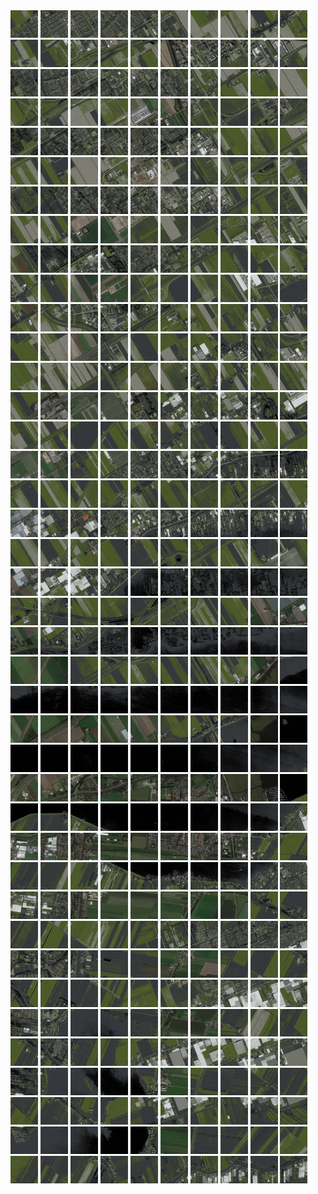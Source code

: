 <html>
<div>
<img src="https://github.com/HakkaTjakka/NL_TILE_MAP/blob/main/18/614/-1052/r.6140.-10520.png" height="44" width="44">
<img src="https://github.com/HakkaTjakka/NL_TILE_MAP/blob/main/18/614/-1052/r.6141.-10520.png" height="44" width="44">
<img src="https://github.com/HakkaTjakka/NL_TILE_MAP/blob/main/18/614/-1052/r.6142.-10520.png" height="44" width="44">
<img src="https://github.com/HakkaTjakka/NL_TILE_MAP/blob/main/18/614/-1052/r.6143.-10520.png" height="44" width="44">
<img src="https://github.com/HakkaTjakka/NL_TILE_MAP/blob/main/18/614/-1052/r.6144.-10520.png" height="44" width="44">
<img src="https://github.com/HakkaTjakka/NL_TILE_MAP/blob/main/18/614/-1052/r.6145.-10520.png" height="44" width="44">
<img src="https://github.com/HakkaTjakka/NL_TILE_MAP/blob/main/18/614/-1052/r.6146.-10520.png" height="44" width="44">
<img src="https://github.com/HakkaTjakka/NL_TILE_MAP/blob/main/18/614/-1052/r.6147.-10520.png" height="44" width="44">
<img src="https://github.com/HakkaTjakka/NL_TILE_MAP/blob/main/18/614/-1052/r.6148.-10520.png" height="44" width="44">
<img src="https://github.com/HakkaTjakka/NL_TILE_MAP/blob/main/18/614/-1052/r.6149.-10520.png" height="44" width="44">
<img src="https://github.com/HakkaTjakka/NL_TILE_MAP/blob/main/18/615/-1052/r.6150.-10520.png" height="44" width="44">
<img src="https://github.com/HakkaTjakka/NL_TILE_MAP/blob/main/18/615/-1052/r.6151.-10520.png" height="44" width="44">
<img src="https://github.com/HakkaTjakka/NL_TILE_MAP/blob/main/18/615/-1052/r.6152.-10520.png" height="44" width="44">
<img src="https://github.com/HakkaTjakka/NL_TILE_MAP/blob/main/18/615/-1052/r.6153.-10520.png" height="44" width="44">
<img src="https://github.com/HakkaTjakka/NL_TILE_MAP/blob/main/18/615/-1052/r.6154.-10520.png" height="44" width="44">
<img src="https://github.com/HakkaTjakka/NL_TILE_MAP/blob/main/18/615/-1052/r.6155.-10520.png" height="44" width="44">
<img src="https://github.com/HakkaTjakka/NL_TILE_MAP/blob/main/18/615/-1052/r.6156.-10520.png" height="44" width="44">
<img src="https://github.com/HakkaTjakka/NL_TILE_MAP/blob/main/18/615/-1052/r.6157.-10520.png" height="44" width="44">
<img src="https://github.com/HakkaTjakka/NL_TILE_MAP/blob/main/18/615/-1052/r.6158.-10520.png" height="44" width="44">
<img src="https://github.com/HakkaTjakka/NL_TILE_MAP/blob/main/18/615/-1052/r.6159.-10520.png" height="44" width="44">
<br>
<img src="https://github.com/HakkaTjakka/NL_TILE_MAP/blob/main/18/614/-1052/r.6140.-10519.png" height="44" width="44">
<img src="https://github.com/HakkaTjakka/NL_TILE_MAP/blob/main/18/614/-1052/r.6141.-10519.png" height="44" width="44">
<img src="https://github.com/HakkaTjakka/NL_TILE_MAP/blob/main/18/614/-1052/r.6142.-10519.png" height="44" width="44">
<img src="https://github.com/HakkaTjakka/NL_TILE_MAP/blob/main/18/614/-1052/r.6143.-10519.png" height="44" width="44">
<img src="https://github.com/HakkaTjakka/NL_TILE_MAP/blob/main/18/614/-1052/r.6144.-10519.png" height="44" width="44">
<img src="https://github.com/HakkaTjakka/NL_TILE_MAP/blob/main/18/614/-1052/r.6145.-10519.png" height="44" width="44">
<img src="https://github.com/HakkaTjakka/NL_TILE_MAP/blob/main/18/614/-1052/r.6146.-10519.png" height="44" width="44">
<img src="https://github.com/HakkaTjakka/NL_TILE_MAP/blob/main/18/614/-1052/r.6147.-10519.png" height="44" width="44">
<img src="https://github.com/HakkaTjakka/NL_TILE_MAP/blob/main/18/614/-1052/r.6148.-10519.png" height="44" width="44">
<img src="https://github.com/HakkaTjakka/NL_TILE_MAP/blob/main/18/614/-1052/r.6149.-10519.png" height="44" width="44">
<img src="https://github.com/HakkaTjakka/NL_TILE_MAP/blob/main/18/615/-1052/r.6150.-10519.png" height="44" width="44">
<img src="https://github.com/HakkaTjakka/NL_TILE_MAP/blob/main/18/615/-1052/r.6151.-10519.png" height="44" width="44">
<img src="https://github.com/HakkaTjakka/NL_TILE_MAP/blob/main/18/615/-1052/r.6152.-10519.png" height="44" width="44">
<img src="https://github.com/HakkaTjakka/NL_TILE_MAP/blob/main/18/615/-1052/r.6153.-10519.png" height="44" width="44">
<img src="https://github.com/HakkaTjakka/NL_TILE_MAP/blob/main/18/615/-1052/r.6154.-10519.png" height="44" width="44">
<img src="https://github.com/HakkaTjakka/NL_TILE_MAP/blob/main/18/615/-1052/r.6155.-10519.png" height="44" width="44">
<img src="https://github.com/HakkaTjakka/NL_TILE_MAP/blob/main/18/615/-1052/r.6156.-10519.png" height="44" width="44">
<img src="https://github.com/HakkaTjakka/NL_TILE_MAP/blob/main/18/615/-1052/r.6157.-10519.png" height="44" width="44">
<img src="https://github.com/HakkaTjakka/NL_TILE_MAP/blob/main/18/615/-1052/r.6158.-10519.png" height="44" width="44">
<img src="https://github.com/HakkaTjakka/NL_TILE_MAP/blob/main/18/615/-1052/r.6159.-10519.png" height="44" width="44">
<br>
<img src="https://github.com/HakkaTjakka/NL_TILE_MAP/blob/main/18/614/-1052/r.6140.-10518.png" height="44" width="44">
<img src="https://github.com/HakkaTjakka/NL_TILE_MAP/blob/main/18/614/-1052/r.6141.-10518.png" height="44" width="44">
<img src="https://github.com/HakkaTjakka/NL_TILE_MAP/blob/main/18/614/-1052/r.6142.-10518.png" height="44" width="44">
<img src="https://github.com/HakkaTjakka/NL_TILE_MAP/blob/main/18/614/-1052/r.6143.-10518.png" height="44" width="44">
<img src="https://github.com/HakkaTjakka/NL_TILE_MAP/blob/main/18/614/-1052/r.6144.-10518.png" height="44" width="44">
<img src="https://github.com/HakkaTjakka/NL_TILE_MAP/blob/main/18/614/-1052/r.6145.-10518.png" height="44" width="44">
<img src="https://github.com/HakkaTjakka/NL_TILE_MAP/blob/main/18/614/-1052/r.6146.-10518.png" height="44" width="44">
<img src="https://github.com/HakkaTjakka/NL_TILE_MAP/blob/main/18/614/-1052/r.6147.-10518.png" height="44" width="44">
<img src="https://github.com/HakkaTjakka/NL_TILE_MAP/blob/main/18/614/-1052/r.6148.-10518.png" height="44" width="44">
<img src="https://github.com/HakkaTjakka/NL_TILE_MAP/blob/main/18/614/-1052/r.6149.-10518.png" height="44" width="44">
<img src="https://github.com/HakkaTjakka/NL_TILE_MAP/blob/main/18/615/-1052/r.6150.-10518.png" height="44" width="44">
<img src="https://github.com/HakkaTjakka/NL_TILE_MAP/blob/main/18/615/-1052/r.6151.-10518.png" height="44" width="44">
<img src="https://github.com/HakkaTjakka/NL_TILE_MAP/blob/main/18/615/-1052/r.6152.-10518.png" height="44" width="44">
<img src="https://github.com/HakkaTjakka/NL_TILE_MAP/blob/main/18/615/-1052/r.6153.-10518.png" height="44" width="44">
<img src="https://github.com/HakkaTjakka/NL_TILE_MAP/blob/main/18/615/-1052/r.6154.-10518.png" height="44" width="44">
<img src="https://github.com/HakkaTjakka/NL_TILE_MAP/blob/main/18/615/-1052/r.6155.-10518.png" height="44" width="44">
<img src="https://github.com/HakkaTjakka/NL_TILE_MAP/blob/main/18/615/-1052/r.6156.-10518.png" height="44" width="44">
<img src="https://github.com/HakkaTjakka/NL_TILE_MAP/blob/main/18/615/-1052/r.6157.-10518.png" height="44" width="44">
<img src="https://github.com/HakkaTjakka/NL_TILE_MAP/blob/main/18/615/-1052/r.6158.-10518.png" height="44" width="44">
<img src="https://github.com/HakkaTjakka/NL_TILE_MAP/blob/main/18/615/-1052/r.6159.-10518.png" height="44" width="44">
<br>
<img src="https://github.com/HakkaTjakka/NL_TILE_MAP/blob/main/18/614/-1052/r.6140.-10517.png" height="44" width="44">
<img src="https://github.com/HakkaTjakka/NL_TILE_MAP/blob/main/18/614/-1052/r.6141.-10517.png" height="44" width="44">
<img src="https://github.com/HakkaTjakka/NL_TILE_MAP/blob/main/18/614/-1052/r.6142.-10517.png" height="44" width="44">
<img src="https://github.com/HakkaTjakka/NL_TILE_MAP/blob/main/18/614/-1052/r.6143.-10517.png" height="44" width="44">
<img src="https://github.com/HakkaTjakka/NL_TILE_MAP/blob/main/18/614/-1052/r.6144.-10517.png" height="44" width="44">
<img src="https://github.com/HakkaTjakka/NL_TILE_MAP/blob/main/18/614/-1052/r.6145.-10517.png" height="44" width="44">
<img src="https://github.com/HakkaTjakka/NL_TILE_MAP/blob/main/18/614/-1052/r.6146.-10517.png" height="44" width="44">
<img src="https://github.com/HakkaTjakka/NL_TILE_MAP/blob/main/18/614/-1052/r.6147.-10517.png" height="44" width="44">
<img src="https://github.com/HakkaTjakka/NL_TILE_MAP/blob/main/18/614/-1052/r.6148.-10517.png" height="44" width="44">
<img src="https://github.com/HakkaTjakka/NL_TILE_MAP/blob/main/18/614/-1052/r.6149.-10517.png" height="44" width="44">
<img src="https://github.com/HakkaTjakka/NL_TILE_MAP/blob/main/18/615/-1052/r.6150.-10517.png" height="44" width="44">
<img src="https://github.com/HakkaTjakka/NL_TILE_MAP/blob/main/18/615/-1052/r.6151.-10517.png" height="44" width="44">
<img src="https://github.com/HakkaTjakka/NL_TILE_MAP/blob/main/18/615/-1052/r.6152.-10517.png" height="44" width="44">
<img src="https://github.com/HakkaTjakka/NL_TILE_MAP/blob/main/18/615/-1052/r.6153.-10517.png" height="44" width="44">
<img src="https://github.com/HakkaTjakka/NL_TILE_MAP/blob/main/18/615/-1052/r.6154.-10517.png" height="44" width="44">
<img src="https://github.com/HakkaTjakka/NL_TILE_MAP/blob/main/18/615/-1052/r.6155.-10517.png" height="44" width="44">
<img src="https://github.com/HakkaTjakka/NL_TILE_MAP/blob/main/18/615/-1052/r.6156.-10517.png" height="44" width="44">
<img src="https://github.com/HakkaTjakka/NL_TILE_MAP/blob/main/18/615/-1052/r.6157.-10517.png" height="44" width="44">
<img src="https://github.com/HakkaTjakka/NL_TILE_MAP/blob/main/18/615/-1052/r.6158.-10517.png" height="44" width="44">
<img src="https://github.com/HakkaTjakka/NL_TILE_MAP/blob/main/18/615/-1052/r.6159.-10517.png" height="44" width="44">
<br>
<img src="https://github.com/HakkaTjakka/NL_TILE_MAP/blob/main/18/614/-1052/r.6140.-10516.png" height="44" width="44">
<img src="https://github.com/HakkaTjakka/NL_TILE_MAP/blob/main/18/614/-1052/r.6141.-10516.png" height="44" width="44">
<img src="https://github.com/HakkaTjakka/NL_TILE_MAP/blob/main/18/614/-1052/r.6142.-10516.png" height="44" width="44">
<img src="https://github.com/HakkaTjakka/NL_TILE_MAP/blob/main/18/614/-1052/r.6143.-10516.png" height="44" width="44">
<img src="https://github.com/HakkaTjakka/NL_TILE_MAP/blob/main/18/614/-1052/r.6144.-10516.png" height="44" width="44">
<img src="https://github.com/HakkaTjakka/NL_TILE_MAP/blob/main/18/614/-1052/r.6145.-10516.png" height="44" width="44">
<img src="https://github.com/HakkaTjakka/NL_TILE_MAP/blob/main/18/614/-1052/r.6146.-10516.png" height="44" width="44">
<img src="https://github.com/HakkaTjakka/NL_TILE_MAP/blob/main/18/614/-1052/r.6147.-10516.png" height="44" width="44">
<img src="https://github.com/HakkaTjakka/NL_TILE_MAP/blob/main/18/614/-1052/r.6148.-10516.png" height="44" width="44">
<img src="https://github.com/HakkaTjakka/NL_TILE_MAP/blob/main/18/614/-1052/r.6149.-10516.png" height="44" width="44">
<img src="https://github.com/HakkaTjakka/NL_TILE_MAP/blob/main/18/615/-1052/r.6150.-10516.png" height="44" width="44">
<img src="https://github.com/HakkaTjakka/NL_TILE_MAP/blob/main/18/615/-1052/r.6151.-10516.png" height="44" width="44">
<img src="https://github.com/HakkaTjakka/NL_TILE_MAP/blob/main/18/615/-1052/r.6152.-10516.png" height="44" width="44">
<img src="https://github.com/HakkaTjakka/NL_TILE_MAP/blob/main/18/615/-1052/r.6153.-10516.png" height="44" width="44">
<img src="https://github.com/HakkaTjakka/NL_TILE_MAP/blob/main/18/615/-1052/r.6154.-10516.png" height="44" width="44">
<img src="https://github.com/HakkaTjakka/NL_TILE_MAP/blob/main/18/615/-1052/r.6155.-10516.png" height="44" width="44">
<img src="https://github.com/HakkaTjakka/NL_TILE_MAP/blob/main/18/615/-1052/r.6156.-10516.png" height="44" width="44">
<img src="https://github.com/HakkaTjakka/NL_TILE_MAP/blob/main/18/615/-1052/r.6157.-10516.png" height="44" width="44">
<img src="https://github.com/HakkaTjakka/NL_TILE_MAP/blob/main/18/615/-1052/r.6158.-10516.png" height="44" width="44">
<img src="https://github.com/HakkaTjakka/NL_TILE_MAP/blob/main/18/615/-1052/r.6159.-10516.png" height="44" width="44">
<br>
<img src="https://github.com/HakkaTjakka/NL_TILE_MAP/blob/main/18/614/-1052/r.6140.-10515.png" height="44" width="44">
<img src="https://github.com/HakkaTjakka/NL_TILE_MAP/blob/main/18/614/-1052/r.6141.-10515.png" height="44" width="44">
<img src="https://github.com/HakkaTjakka/NL_TILE_MAP/blob/main/18/614/-1052/r.6142.-10515.png" height="44" width="44">
<img src="https://github.com/HakkaTjakka/NL_TILE_MAP/blob/main/18/614/-1052/r.6143.-10515.png" height="44" width="44">
<img src="https://github.com/HakkaTjakka/NL_TILE_MAP/blob/main/18/614/-1052/r.6144.-10515.png" height="44" width="44">
<img src="https://github.com/HakkaTjakka/NL_TILE_MAP/blob/main/18/614/-1052/r.6145.-10515.png" height="44" width="44">
<img src="https://github.com/HakkaTjakka/NL_TILE_MAP/blob/main/18/614/-1052/r.6146.-10515.png" height="44" width="44">
<img src="https://github.com/HakkaTjakka/NL_TILE_MAP/blob/main/18/614/-1052/r.6147.-10515.png" height="44" width="44">
<img src="https://github.com/HakkaTjakka/NL_TILE_MAP/blob/main/18/614/-1052/r.6148.-10515.png" height="44" width="44">
<img src="https://github.com/HakkaTjakka/NL_TILE_MAP/blob/main/18/614/-1052/r.6149.-10515.png" height="44" width="44">
<img src="https://github.com/HakkaTjakka/NL_TILE_MAP/blob/main/18/615/-1052/r.6150.-10515.png" height="44" width="44">
<img src="https://github.com/HakkaTjakka/NL_TILE_MAP/blob/main/18/615/-1052/r.6151.-10515.png" height="44" width="44">
<img src="https://github.com/HakkaTjakka/NL_TILE_MAP/blob/main/18/615/-1052/r.6152.-10515.png" height="44" width="44">
<img src="https://github.com/HakkaTjakka/NL_TILE_MAP/blob/main/18/615/-1052/r.6153.-10515.png" height="44" width="44">
<img src="https://github.com/HakkaTjakka/NL_TILE_MAP/blob/main/18/615/-1052/r.6154.-10515.png" height="44" width="44">
<img src="https://github.com/HakkaTjakka/NL_TILE_MAP/blob/main/18/615/-1052/r.6155.-10515.png" height="44" width="44">
<img src="https://github.com/HakkaTjakka/NL_TILE_MAP/blob/main/18/615/-1052/r.6156.-10515.png" height="44" width="44">
<img src="https://github.com/HakkaTjakka/NL_TILE_MAP/blob/main/18/615/-1052/r.6157.-10515.png" height="44" width="44">
<img src="https://github.com/HakkaTjakka/NL_TILE_MAP/blob/main/18/615/-1052/r.6158.-10515.png" height="44" width="44">
<img src="https://github.com/HakkaTjakka/NL_TILE_MAP/blob/main/18/615/-1052/r.6159.-10515.png" height="44" width="44">
<br>
<img src="https://github.com/HakkaTjakka/NL_TILE_MAP/blob/main/18/614/-1052/r.6140.-10514.png" height="44" width="44">
<img src="https://github.com/HakkaTjakka/NL_TILE_MAP/blob/main/18/614/-1052/r.6141.-10514.png" height="44" width="44">
<img src="https://github.com/HakkaTjakka/NL_TILE_MAP/blob/main/18/614/-1052/r.6142.-10514.png" height="44" width="44">
<img src="https://github.com/HakkaTjakka/NL_TILE_MAP/blob/main/18/614/-1052/r.6143.-10514.png" height="44" width="44">
<img src="https://github.com/HakkaTjakka/NL_TILE_MAP/blob/main/18/614/-1052/r.6144.-10514.png" height="44" width="44">
<img src="https://github.com/HakkaTjakka/NL_TILE_MAP/blob/main/18/614/-1052/r.6145.-10514.png" height="44" width="44">
<img src="https://github.com/HakkaTjakka/NL_TILE_MAP/blob/main/18/614/-1052/r.6146.-10514.png" height="44" width="44">
<img src="https://github.com/HakkaTjakka/NL_TILE_MAP/blob/main/18/614/-1052/r.6147.-10514.png" height="44" width="44">
<img src="https://github.com/HakkaTjakka/NL_TILE_MAP/blob/main/18/614/-1052/r.6148.-10514.png" height="44" width="44">
<img src="https://github.com/HakkaTjakka/NL_TILE_MAP/blob/main/18/614/-1052/r.6149.-10514.png" height="44" width="44">
<img src="https://github.com/HakkaTjakka/NL_TILE_MAP/blob/main/18/615/-1052/r.6150.-10514.png" height="44" width="44">
<img src="https://github.com/HakkaTjakka/NL_TILE_MAP/blob/main/18/615/-1052/r.6151.-10514.png" height="44" width="44">
<img src="https://github.com/HakkaTjakka/NL_TILE_MAP/blob/main/18/615/-1052/r.6152.-10514.png" height="44" width="44">
<img src="https://github.com/HakkaTjakka/NL_TILE_MAP/blob/main/18/615/-1052/r.6153.-10514.png" height="44" width="44">
<img src="https://github.com/HakkaTjakka/NL_TILE_MAP/blob/main/18/615/-1052/r.6154.-10514.png" height="44" width="44">
<img src="https://github.com/HakkaTjakka/NL_TILE_MAP/blob/main/18/615/-1052/r.6155.-10514.png" height="44" width="44">
<img src="https://github.com/HakkaTjakka/NL_TILE_MAP/blob/main/18/615/-1052/r.6156.-10514.png" height="44" width="44">
<img src="https://github.com/HakkaTjakka/NL_TILE_MAP/blob/main/18/615/-1052/r.6157.-10514.png" height="44" width="44">
<img src="https://github.com/HakkaTjakka/NL_TILE_MAP/blob/main/18/615/-1052/r.6158.-10514.png" height="44" width="44">
<img src="https://github.com/HakkaTjakka/NL_TILE_MAP/blob/main/18/615/-1052/r.6159.-10514.png" height="44" width="44">
<br>
<img src="https://github.com/HakkaTjakka/NL_TILE_MAP/blob/main/18/614/-1052/r.6140.-10513.png" height="44" width="44">
<img src="https://github.com/HakkaTjakka/NL_TILE_MAP/blob/main/18/614/-1052/r.6141.-10513.png" height="44" width="44">
<img src="https://github.com/HakkaTjakka/NL_TILE_MAP/blob/main/18/614/-1052/r.6142.-10513.png" height="44" width="44">
<img src="https://github.com/HakkaTjakka/NL_TILE_MAP/blob/main/18/614/-1052/r.6143.-10513.png" height="44" width="44">
<img src="https://github.com/HakkaTjakka/NL_TILE_MAP/blob/main/18/614/-1052/r.6144.-10513.png" height="44" width="44">
<img src="https://github.com/HakkaTjakka/NL_TILE_MAP/blob/main/18/614/-1052/r.6145.-10513.png" height="44" width="44">
<img src="https://github.com/HakkaTjakka/NL_TILE_MAP/blob/main/18/614/-1052/r.6146.-10513.png" height="44" width="44">
<img src="https://github.com/HakkaTjakka/NL_TILE_MAP/blob/main/18/614/-1052/r.6147.-10513.png" height="44" width="44">
<img src="https://github.com/HakkaTjakka/NL_TILE_MAP/blob/main/18/614/-1052/r.6148.-10513.png" height="44" width="44">
<img src="https://github.com/HakkaTjakka/NL_TILE_MAP/blob/main/18/614/-1052/r.6149.-10513.png" height="44" width="44">
<img src="https://github.com/HakkaTjakka/NL_TILE_MAP/blob/main/18/615/-1052/r.6150.-10513.png" height="44" width="44">
<img src="https://github.com/HakkaTjakka/NL_TILE_MAP/blob/main/18/615/-1052/r.6151.-10513.png" height="44" width="44">
<img src="https://github.com/HakkaTjakka/NL_TILE_MAP/blob/main/18/615/-1052/r.6152.-10513.png" height="44" width="44">
<img src="https://github.com/HakkaTjakka/NL_TILE_MAP/blob/main/18/615/-1052/r.6153.-10513.png" height="44" width="44">
<img src="https://github.com/HakkaTjakka/NL_TILE_MAP/blob/main/18/615/-1052/r.6154.-10513.png" height="44" width="44">
<img src="https://github.com/HakkaTjakka/NL_TILE_MAP/blob/main/18/615/-1052/r.6155.-10513.png" height="44" width="44">
<img src="https://github.com/HakkaTjakka/NL_TILE_MAP/blob/main/18/615/-1052/r.6156.-10513.png" height="44" width="44">
<img src="https://github.com/HakkaTjakka/NL_TILE_MAP/blob/main/18/615/-1052/r.6157.-10513.png" height="44" width="44">
<img src="https://github.com/HakkaTjakka/NL_TILE_MAP/blob/main/18/615/-1052/r.6158.-10513.png" height="44" width="44">
<img src="https://github.com/HakkaTjakka/NL_TILE_MAP/blob/main/18/615/-1052/r.6159.-10513.png" height="44" width="44">
<br>
<img src="https://github.com/HakkaTjakka/NL_TILE_MAP/blob/main/18/614/-1052/r.6140.-10512.png" height="44" width="44">
<img src="https://github.com/HakkaTjakka/NL_TILE_MAP/blob/main/18/614/-1052/r.6141.-10512.png" height="44" width="44">
<img src="https://github.com/HakkaTjakka/NL_TILE_MAP/blob/main/18/614/-1052/r.6142.-10512.png" height="44" width="44">
<img src="https://github.com/HakkaTjakka/NL_TILE_MAP/blob/main/18/614/-1052/r.6143.-10512.png" height="44" width="44">
<img src="https://github.com/HakkaTjakka/NL_TILE_MAP/blob/main/18/614/-1052/r.6144.-10512.png" height="44" width="44">
<img src="https://github.com/HakkaTjakka/NL_TILE_MAP/blob/main/18/614/-1052/r.6145.-10512.png" height="44" width="44">
<img src="https://github.com/HakkaTjakka/NL_TILE_MAP/blob/main/18/614/-1052/r.6146.-10512.png" height="44" width="44">
<img src="https://github.com/HakkaTjakka/NL_TILE_MAP/blob/main/18/614/-1052/r.6147.-10512.png" height="44" width="44">
<img src="https://github.com/HakkaTjakka/NL_TILE_MAP/blob/main/18/614/-1052/r.6148.-10512.png" height="44" width="44">
<img src="https://github.com/HakkaTjakka/NL_TILE_MAP/blob/main/18/614/-1052/r.6149.-10512.png" height="44" width="44">
<img src="https://github.com/HakkaTjakka/NL_TILE_MAP/blob/main/18/615/-1052/r.6150.-10512.png" height="44" width="44">
<img src="https://github.com/HakkaTjakka/NL_TILE_MAP/blob/main/18/615/-1052/r.6151.-10512.png" height="44" width="44">
<img src="https://github.com/HakkaTjakka/NL_TILE_MAP/blob/main/18/615/-1052/r.6152.-10512.png" height="44" width="44">
<img src="https://github.com/HakkaTjakka/NL_TILE_MAP/blob/main/18/615/-1052/r.6153.-10512.png" height="44" width="44">
<img src="https://github.com/HakkaTjakka/NL_TILE_MAP/blob/main/18/615/-1052/r.6154.-10512.png" height="44" width="44">
<img src="https://github.com/HakkaTjakka/NL_TILE_MAP/blob/main/18/615/-1052/r.6155.-10512.png" height="44" width="44">
<img src="https://github.com/HakkaTjakka/NL_TILE_MAP/blob/main/18/615/-1052/r.6156.-10512.png" height="44" width="44">
<img src="https://github.com/HakkaTjakka/NL_TILE_MAP/blob/main/18/615/-1052/r.6157.-10512.png" height="44" width="44">
<img src="https://github.com/HakkaTjakka/NL_TILE_MAP/blob/main/18/615/-1052/r.6158.-10512.png" height="44" width="44">
<img src="https://github.com/HakkaTjakka/NL_TILE_MAP/blob/main/18/615/-1052/r.6159.-10512.png" height="44" width="44">
<br>
<img src="https://github.com/HakkaTjakka/NL_TILE_MAP/blob/main/18/614/-1052/r.6140.-10511.png" height="44" width="44">
<img src="https://github.com/HakkaTjakka/NL_TILE_MAP/blob/main/18/614/-1052/r.6141.-10511.png" height="44" width="44">
<img src="https://github.com/HakkaTjakka/NL_TILE_MAP/blob/main/18/614/-1052/r.6142.-10511.png" height="44" width="44">
<img src="https://github.com/HakkaTjakka/NL_TILE_MAP/blob/main/18/614/-1052/r.6143.-10511.png" height="44" width="44">
<img src="https://github.com/HakkaTjakka/NL_TILE_MAP/blob/main/18/614/-1052/r.6144.-10511.png" height="44" width="44">
<img src="https://github.com/HakkaTjakka/NL_TILE_MAP/blob/main/18/614/-1052/r.6145.-10511.png" height="44" width="44">
<img src="https://github.com/HakkaTjakka/NL_TILE_MAP/blob/main/18/614/-1052/r.6146.-10511.png" height="44" width="44">
<img src="https://github.com/HakkaTjakka/NL_TILE_MAP/blob/main/18/614/-1052/r.6147.-10511.png" height="44" width="44">
<img src="https://github.com/HakkaTjakka/NL_TILE_MAP/blob/main/18/614/-1052/r.6148.-10511.png" height="44" width="44">
<img src="https://github.com/HakkaTjakka/NL_TILE_MAP/blob/main/18/614/-1052/r.6149.-10511.png" height="44" width="44">
<img src="https://github.com/HakkaTjakka/NL_TILE_MAP/blob/main/18/615/-1052/r.6150.-10511.png" height="44" width="44">
<img src="https://github.com/HakkaTjakka/NL_TILE_MAP/blob/main/18/615/-1052/r.6151.-10511.png" height="44" width="44">
<img src="https://github.com/HakkaTjakka/NL_TILE_MAP/blob/main/18/615/-1052/r.6152.-10511.png" height="44" width="44">
<img src="https://github.com/HakkaTjakka/NL_TILE_MAP/blob/main/18/615/-1052/r.6153.-10511.png" height="44" width="44">
<img src="https://github.com/HakkaTjakka/NL_TILE_MAP/blob/main/18/615/-1052/r.6154.-10511.png" height="44" width="44">
<img src="https://github.com/HakkaTjakka/NL_TILE_MAP/blob/main/18/615/-1052/r.6155.-10511.png" height="44" width="44">
<img src="https://github.com/HakkaTjakka/NL_TILE_MAP/blob/main/18/615/-1052/r.6156.-10511.png" height="44" width="44">
<img src="https://github.com/HakkaTjakka/NL_TILE_MAP/blob/main/18/615/-1052/r.6157.-10511.png" height="44" width="44">
<img src="https://github.com/HakkaTjakka/NL_TILE_MAP/blob/main/18/615/-1052/r.6158.-10511.png" height="44" width="44">
<img src="https://github.com/HakkaTjakka/NL_TILE_MAP/blob/main/18/615/-1052/r.6159.-10511.png" height="44" width="44">
<br>
<img src="https://github.com/HakkaTjakka/NL_TILE_MAP/blob/main/18/614/-1051/r.6140.-10510.png" height="44" width="44">
<img src="https://github.com/HakkaTjakka/NL_TILE_MAP/blob/main/18/614/-1051/r.6141.-10510.png" height="44" width="44">
<img src="https://github.com/HakkaTjakka/NL_TILE_MAP/blob/main/18/614/-1051/r.6142.-10510.png" height="44" width="44">
<img src="https://github.com/HakkaTjakka/NL_TILE_MAP/blob/main/18/614/-1051/r.6143.-10510.png" height="44" width="44">
<img src="https://github.com/HakkaTjakka/NL_TILE_MAP/blob/main/18/614/-1051/r.6144.-10510.png" height="44" width="44">
<img src="https://github.com/HakkaTjakka/NL_TILE_MAP/blob/main/18/614/-1051/r.6145.-10510.png" height="44" width="44">
<img src="https://github.com/HakkaTjakka/NL_TILE_MAP/blob/main/18/614/-1051/r.6146.-10510.png" height="44" width="44">
<img src="https://github.com/HakkaTjakka/NL_TILE_MAP/blob/main/18/614/-1051/r.6147.-10510.png" height="44" width="44">
<img src="https://github.com/HakkaTjakka/NL_TILE_MAP/blob/main/18/614/-1051/r.6148.-10510.png" height="44" width="44">
<img src="https://github.com/HakkaTjakka/NL_TILE_MAP/blob/main/18/614/-1051/r.6149.-10510.png" height="44" width="44">
<img src="https://github.com/HakkaTjakka/NL_TILE_MAP/blob/main/18/615/-1051/r.6150.-10510.png" height="44" width="44">
<img src="https://github.com/HakkaTjakka/NL_TILE_MAP/blob/main/18/615/-1051/r.6151.-10510.png" height="44" width="44">
<img src="https://github.com/HakkaTjakka/NL_TILE_MAP/blob/main/18/615/-1051/r.6152.-10510.png" height="44" width="44">
<img src="https://github.com/HakkaTjakka/NL_TILE_MAP/blob/main/18/615/-1051/r.6153.-10510.png" height="44" width="44">
<img src="https://github.com/HakkaTjakka/NL_TILE_MAP/blob/main/18/615/-1051/r.6154.-10510.png" height="44" width="44">
<img src="https://github.com/HakkaTjakka/NL_TILE_MAP/blob/main/18/615/-1051/r.6155.-10510.png" height="44" width="44">
<img src="https://github.com/HakkaTjakka/NL_TILE_MAP/blob/main/18/615/-1051/r.6156.-10510.png" height="44" width="44">
<img src="https://github.com/HakkaTjakka/NL_TILE_MAP/blob/main/18/615/-1051/r.6157.-10510.png" height="44" width="44">
<img src="https://github.com/HakkaTjakka/NL_TILE_MAP/blob/main/18/615/-1051/r.6158.-10510.png" height="44" width="44">
<img src="https://github.com/HakkaTjakka/NL_TILE_MAP/blob/main/18/615/-1051/r.6159.-10510.png" height="44" width="44">
<br>
<img src="https://github.com/HakkaTjakka/NL_TILE_MAP/blob/main/18/614/-1051/r.6140.-10509.png" height="44" width="44">
<img src="https://github.com/HakkaTjakka/NL_TILE_MAP/blob/main/18/614/-1051/r.6141.-10509.png" height="44" width="44">
<img src="https://github.com/HakkaTjakka/NL_TILE_MAP/blob/main/18/614/-1051/r.6142.-10509.png" height="44" width="44">
<img src="https://github.com/HakkaTjakka/NL_TILE_MAP/blob/main/18/614/-1051/r.6143.-10509.png" height="44" width="44">
<img src="https://github.com/HakkaTjakka/NL_TILE_MAP/blob/main/18/614/-1051/r.6144.-10509.png" height="44" width="44">
<img src="https://github.com/HakkaTjakka/NL_TILE_MAP/blob/main/18/614/-1051/r.6145.-10509.png" height="44" width="44">
<img src="https://github.com/HakkaTjakka/NL_TILE_MAP/blob/main/18/614/-1051/r.6146.-10509.png" height="44" width="44">
<img src="https://github.com/HakkaTjakka/NL_TILE_MAP/blob/main/18/614/-1051/r.6147.-10509.png" height="44" width="44">
<img src="https://github.com/HakkaTjakka/NL_TILE_MAP/blob/main/18/614/-1051/r.6148.-10509.png" height="44" width="44">
<img src="https://github.com/HakkaTjakka/NL_TILE_MAP/blob/main/18/614/-1051/r.6149.-10509.png" height="44" width="44">
<img src="https://github.com/HakkaTjakka/NL_TILE_MAP/blob/main/18/615/-1051/r.6150.-10509.png" height="44" width="44">
<img src="https://github.com/HakkaTjakka/NL_TILE_MAP/blob/main/18/615/-1051/r.6151.-10509.png" height="44" width="44">
<img src="https://github.com/HakkaTjakka/NL_TILE_MAP/blob/main/18/615/-1051/r.6152.-10509.png" height="44" width="44">
<img src="https://github.com/HakkaTjakka/NL_TILE_MAP/blob/main/18/615/-1051/r.6153.-10509.png" height="44" width="44">
<img src="https://github.com/HakkaTjakka/NL_TILE_MAP/blob/main/18/615/-1051/r.6154.-10509.png" height="44" width="44">
<img src="https://github.com/HakkaTjakka/NL_TILE_MAP/blob/main/18/615/-1051/r.6155.-10509.png" height="44" width="44">
<img src="https://github.com/HakkaTjakka/NL_TILE_MAP/blob/main/18/615/-1051/r.6156.-10509.png" height="44" width="44">
<img src="https://github.com/HakkaTjakka/NL_TILE_MAP/blob/main/18/615/-1051/r.6157.-10509.png" height="44" width="44">
<img src="https://github.com/HakkaTjakka/NL_TILE_MAP/blob/main/18/615/-1051/r.6158.-10509.png" height="44" width="44">
<img src="https://github.com/HakkaTjakka/NL_TILE_MAP/blob/main/18/615/-1051/r.6159.-10509.png" height="44" width="44">
<br>
<img src="https://github.com/HakkaTjakka/NL_TILE_MAP/blob/main/18/614/-1051/r.6140.-10508.png" height="44" width="44">
<img src="https://github.com/HakkaTjakka/NL_TILE_MAP/blob/main/18/614/-1051/r.6141.-10508.png" height="44" width="44">
<img src="https://github.com/HakkaTjakka/NL_TILE_MAP/blob/main/18/614/-1051/r.6142.-10508.png" height="44" width="44">
<img src="https://github.com/HakkaTjakka/NL_TILE_MAP/blob/main/18/614/-1051/r.6143.-10508.png" height="44" width="44">
<img src="https://github.com/HakkaTjakka/NL_TILE_MAP/blob/main/18/614/-1051/r.6144.-10508.png" height="44" width="44">
<img src="https://github.com/HakkaTjakka/NL_TILE_MAP/blob/main/18/614/-1051/r.6145.-10508.png" height="44" width="44">
<img src="https://github.com/HakkaTjakka/NL_TILE_MAP/blob/main/18/614/-1051/r.6146.-10508.png" height="44" width="44">
<img src="https://github.com/HakkaTjakka/NL_TILE_MAP/blob/main/18/614/-1051/r.6147.-10508.png" height="44" width="44">
<img src="https://github.com/HakkaTjakka/NL_TILE_MAP/blob/main/18/614/-1051/r.6148.-10508.png" height="44" width="44">
<img src="https://github.com/HakkaTjakka/NL_TILE_MAP/blob/main/18/614/-1051/r.6149.-10508.png" height="44" width="44">
<img src="https://github.com/HakkaTjakka/NL_TILE_MAP/blob/main/18/615/-1051/r.6150.-10508.png" height="44" width="44">
<img src="https://github.com/HakkaTjakka/NL_TILE_MAP/blob/main/18/615/-1051/r.6151.-10508.png" height="44" width="44">
<img src="https://github.com/HakkaTjakka/NL_TILE_MAP/blob/main/18/615/-1051/r.6152.-10508.png" height="44" width="44">
<img src="https://github.com/HakkaTjakka/NL_TILE_MAP/blob/main/18/615/-1051/r.6153.-10508.png" height="44" width="44">
<img src="https://github.com/HakkaTjakka/NL_TILE_MAP/blob/main/18/615/-1051/r.6154.-10508.png" height="44" width="44">
<img src="https://github.com/HakkaTjakka/NL_TILE_MAP/blob/main/18/615/-1051/r.6155.-10508.png" height="44" width="44">
<img src="https://github.com/HakkaTjakka/NL_TILE_MAP/blob/main/18/615/-1051/r.6156.-10508.png" height="44" width="44">
<img src="https://github.com/HakkaTjakka/NL_TILE_MAP/blob/main/18/615/-1051/r.6157.-10508.png" height="44" width="44">
<img src="https://github.com/HakkaTjakka/NL_TILE_MAP/blob/main/18/615/-1051/r.6158.-10508.png" height="44" width="44">
<img src="https://github.com/HakkaTjakka/NL_TILE_MAP/blob/main/18/615/-1051/r.6159.-10508.png" height="44" width="44">
<br>
<img src="https://github.com/HakkaTjakka/NL_TILE_MAP/blob/main/18/614/-1051/r.6140.-10507.png" height="44" width="44">
<img src="https://github.com/HakkaTjakka/NL_TILE_MAP/blob/main/18/614/-1051/r.6141.-10507.png" height="44" width="44">
<img src="https://github.com/HakkaTjakka/NL_TILE_MAP/blob/main/18/614/-1051/r.6142.-10507.png" height="44" width="44">
<img src="https://github.com/HakkaTjakka/NL_TILE_MAP/blob/main/18/614/-1051/r.6143.-10507.png" height="44" width="44">
<img src="https://github.com/HakkaTjakka/NL_TILE_MAP/blob/main/18/614/-1051/r.6144.-10507.png" height="44" width="44">
<img src="https://github.com/HakkaTjakka/NL_TILE_MAP/blob/main/18/614/-1051/r.6145.-10507.png" height="44" width="44">
<img src="https://github.com/HakkaTjakka/NL_TILE_MAP/blob/main/18/614/-1051/r.6146.-10507.png" height="44" width="44">
<img src="https://github.com/HakkaTjakka/NL_TILE_MAP/blob/main/18/614/-1051/r.6147.-10507.png" height="44" width="44">
<img src="https://github.com/HakkaTjakka/NL_TILE_MAP/blob/main/18/614/-1051/r.6148.-10507.png" height="44" width="44">
<img src="https://github.com/HakkaTjakka/NL_TILE_MAP/blob/main/18/614/-1051/r.6149.-10507.png" height="44" width="44">
<img src="https://github.com/HakkaTjakka/NL_TILE_MAP/blob/main/18/615/-1051/r.6150.-10507.png" height="44" width="44">
<img src="https://github.com/HakkaTjakka/NL_TILE_MAP/blob/main/18/615/-1051/r.6151.-10507.png" height="44" width="44">
<img src="https://github.com/HakkaTjakka/NL_TILE_MAP/blob/main/18/615/-1051/r.6152.-10507.png" height="44" width="44">
<img src="https://github.com/HakkaTjakka/NL_TILE_MAP/blob/main/18/615/-1051/r.6153.-10507.png" height="44" width="44">
<img src="https://github.com/HakkaTjakka/NL_TILE_MAP/blob/main/18/615/-1051/r.6154.-10507.png" height="44" width="44">
<img src="https://github.com/HakkaTjakka/NL_TILE_MAP/blob/main/18/615/-1051/r.6155.-10507.png" height="44" width="44">
<img src="https://github.com/HakkaTjakka/NL_TILE_MAP/blob/main/18/615/-1051/r.6156.-10507.png" height="44" width="44">
<img src="https://github.com/HakkaTjakka/NL_TILE_MAP/blob/main/18/615/-1051/r.6157.-10507.png" height="44" width="44">
<img src="https://github.com/HakkaTjakka/NL_TILE_MAP/blob/main/18/615/-1051/r.6158.-10507.png" height="44" width="44">
<img src="https://github.com/HakkaTjakka/NL_TILE_MAP/blob/main/18/615/-1051/r.6159.-10507.png" height="44" width="44">
<br>
<img src="https://github.com/HakkaTjakka/NL_TILE_MAP/blob/main/18/614/-1051/r.6140.-10506.png" height="44" width="44">
<img src="https://github.com/HakkaTjakka/NL_TILE_MAP/blob/main/18/614/-1051/r.6141.-10506.png" height="44" width="44">
<img src="https://github.com/HakkaTjakka/NL_TILE_MAP/blob/main/18/614/-1051/r.6142.-10506.png" height="44" width="44">
<img src="https://github.com/HakkaTjakka/NL_TILE_MAP/blob/main/18/614/-1051/r.6143.-10506.png" height="44" width="44">
<img src="https://github.com/HakkaTjakka/NL_TILE_MAP/blob/main/18/614/-1051/r.6144.-10506.png" height="44" width="44">
<img src="https://github.com/HakkaTjakka/NL_TILE_MAP/blob/main/18/614/-1051/r.6145.-10506.png" height="44" width="44">
<img src="https://github.com/HakkaTjakka/NL_TILE_MAP/blob/main/18/614/-1051/r.6146.-10506.png" height="44" width="44">
<img src="https://github.com/HakkaTjakka/NL_TILE_MAP/blob/main/18/614/-1051/r.6147.-10506.png" height="44" width="44">
<img src="https://github.com/HakkaTjakka/NL_TILE_MAP/blob/main/18/614/-1051/r.6148.-10506.png" height="44" width="44">
<img src="https://github.com/HakkaTjakka/NL_TILE_MAP/blob/main/18/614/-1051/r.6149.-10506.png" height="44" width="44">
<img src="https://github.com/HakkaTjakka/NL_TILE_MAP/blob/main/18/615/-1051/r.6150.-10506.png" height="44" width="44">
<img src="https://github.com/HakkaTjakka/NL_TILE_MAP/blob/main/18/615/-1051/r.6151.-10506.png" height="44" width="44">
<img src="https://github.com/HakkaTjakka/NL_TILE_MAP/blob/main/18/615/-1051/r.6152.-10506.png" height="44" width="44">
<img src="https://github.com/HakkaTjakka/NL_TILE_MAP/blob/main/18/615/-1051/r.6153.-10506.png" height="44" width="44">
<img src="https://github.com/HakkaTjakka/NL_TILE_MAP/blob/main/18/615/-1051/r.6154.-10506.png" height="44" width="44">
<img src="https://github.com/HakkaTjakka/NL_TILE_MAP/blob/main/18/615/-1051/r.6155.-10506.png" height="44" width="44">
<img src="https://github.com/HakkaTjakka/NL_TILE_MAP/blob/main/18/615/-1051/r.6156.-10506.png" height="44" width="44">
<img src="https://github.com/HakkaTjakka/NL_TILE_MAP/blob/main/18/615/-1051/r.6157.-10506.png" height="44" width="44">
<img src="https://github.com/HakkaTjakka/NL_TILE_MAP/blob/main/18/615/-1051/r.6158.-10506.png" height="44" width="44">
<img src="https://github.com/HakkaTjakka/NL_TILE_MAP/blob/main/18/615/-1051/r.6159.-10506.png" height="44" width="44">
<br>
<img src="https://github.com/HakkaTjakka/NL_TILE_MAP/blob/main/18/614/-1051/r.6140.-10505.png" height="44" width="44">
<img src="https://github.com/HakkaTjakka/NL_TILE_MAP/blob/main/18/614/-1051/r.6141.-10505.png" height="44" width="44">
<img src="https://github.com/HakkaTjakka/NL_TILE_MAP/blob/main/18/614/-1051/r.6142.-10505.png" height="44" width="44">
<img src="https://github.com/HakkaTjakka/NL_TILE_MAP/blob/main/18/614/-1051/r.6143.-10505.png" height="44" width="44">
<img src="https://github.com/HakkaTjakka/NL_TILE_MAP/blob/main/18/614/-1051/r.6144.-10505.png" height="44" width="44">
<img src="https://github.com/HakkaTjakka/NL_TILE_MAP/blob/main/18/614/-1051/r.6145.-10505.png" height="44" width="44">
<img src="https://github.com/HakkaTjakka/NL_TILE_MAP/blob/main/18/614/-1051/r.6146.-10505.png" height="44" width="44">
<img src="https://github.com/HakkaTjakka/NL_TILE_MAP/blob/main/18/614/-1051/r.6147.-10505.png" height="44" width="44">
<img src="https://github.com/HakkaTjakka/NL_TILE_MAP/blob/main/18/614/-1051/r.6148.-10505.png" height="44" width="44">
<img src="https://github.com/HakkaTjakka/NL_TILE_MAP/blob/main/18/614/-1051/r.6149.-10505.png" height="44" width="44">
<img src="https://github.com/HakkaTjakka/NL_TILE_MAP/blob/main/18/615/-1051/r.6150.-10505.png" height="44" width="44">
<img src="https://github.com/HakkaTjakka/NL_TILE_MAP/blob/main/18/615/-1051/r.6151.-10505.png" height="44" width="44">
<img src="https://github.com/HakkaTjakka/NL_TILE_MAP/blob/main/18/615/-1051/r.6152.-10505.png" height="44" width="44">
<img src="https://github.com/HakkaTjakka/NL_TILE_MAP/blob/main/18/615/-1051/r.6153.-10505.png" height="44" width="44">
<img src="https://github.com/HakkaTjakka/NL_TILE_MAP/blob/main/18/615/-1051/r.6154.-10505.png" height="44" width="44">
<img src="https://github.com/HakkaTjakka/NL_TILE_MAP/blob/main/18/615/-1051/r.6155.-10505.png" height="44" width="44">
<img src="https://github.com/HakkaTjakka/NL_TILE_MAP/blob/main/18/615/-1051/r.6156.-10505.png" height="44" width="44">
<img src="https://github.com/HakkaTjakka/NL_TILE_MAP/blob/main/18/615/-1051/r.6157.-10505.png" height="44" width="44">
<img src="https://github.com/HakkaTjakka/NL_TILE_MAP/blob/main/18/615/-1051/r.6158.-10505.png" height="44" width="44">
<img src="https://github.com/HakkaTjakka/NL_TILE_MAP/blob/main/18/615/-1051/r.6159.-10505.png" height="44" width="44">
<br>
<img src="https://github.com/HakkaTjakka/NL_TILE_MAP/blob/main/18/614/-1051/r.6140.-10504.png" height="44" width="44">
<img src="https://github.com/HakkaTjakka/NL_TILE_MAP/blob/main/18/614/-1051/r.6141.-10504.png" height="44" width="44">
<img src="https://github.com/HakkaTjakka/NL_TILE_MAP/blob/main/18/614/-1051/r.6142.-10504.png" height="44" width="44">
<img src="https://github.com/HakkaTjakka/NL_TILE_MAP/blob/main/18/614/-1051/r.6143.-10504.png" height="44" width="44">
<img src="https://github.com/HakkaTjakka/NL_TILE_MAP/blob/main/18/614/-1051/r.6144.-10504.png" height="44" width="44">
<img src="https://github.com/HakkaTjakka/NL_TILE_MAP/blob/main/18/614/-1051/r.6145.-10504.png" height="44" width="44">
<img src="https://github.com/HakkaTjakka/NL_TILE_MAP/blob/main/18/614/-1051/r.6146.-10504.png" height="44" width="44">
<img src="https://github.com/HakkaTjakka/NL_TILE_MAP/blob/main/18/614/-1051/r.6147.-10504.png" height="44" width="44">
<img src="https://github.com/HakkaTjakka/NL_TILE_MAP/blob/main/18/614/-1051/r.6148.-10504.png" height="44" width="44">
<img src="https://github.com/HakkaTjakka/NL_TILE_MAP/blob/main/18/614/-1051/r.6149.-10504.png" height="44" width="44">
<img src="https://github.com/HakkaTjakka/NL_TILE_MAP/blob/main/18/615/-1051/r.6150.-10504.png" height="44" width="44">
<img src="https://github.com/HakkaTjakka/NL_TILE_MAP/blob/main/18/615/-1051/r.6151.-10504.png" height="44" width="44">
<img src="https://github.com/HakkaTjakka/NL_TILE_MAP/blob/main/18/615/-1051/r.6152.-10504.png" height="44" width="44">
<img src="https://github.com/HakkaTjakka/NL_TILE_MAP/blob/main/18/615/-1051/r.6153.-10504.png" height="44" width="44">
<img src="https://github.com/HakkaTjakka/NL_TILE_MAP/blob/main/18/615/-1051/r.6154.-10504.png" height="44" width="44">
<img src="https://github.com/HakkaTjakka/NL_TILE_MAP/blob/main/18/615/-1051/r.6155.-10504.png" height="44" width="44">
<img src="https://github.com/HakkaTjakka/NL_TILE_MAP/blob/main/18/615/-1051/r.6156.-10504.png" height="44" width="44">
<img src="https://github.com/HakkaTjakka/NL_TILE_MAP/blob/main/18/615/-1051/r.6157.-10504.png" height="44" width="44">
<img src="https://github.com/HakkaTjakka/NL_TILE_MAP/blob/main/18/615/-1051/r.6158.-10504.png" height="44" width="44">
<img src="https://github.com/HakkaTjakka/NL_TILE_MAP/blob/main/18/615/-1051/r.6159.-10504.png" height="44" width="44">
<br>
<img src="https://github.com/HakkaTjakka/NL_TILE_MAP/blob/main/18/614/-1051/r.6140.-10503.png" height="44" width="44">
<img src="https://github.com/HakkaTjakka/NL_TILE_MAP/blob/main/18/614/-1051/r.6141.-10503.png" height="44" width="44">
<img src="https://github.com/HakkaTjakka/NL_TILE_MAP/blob/main/18/614/-1051/r.6142.-10503.png" height="44" width="44">
<img src="https://github.com/HakkaTjakka/NL_TILE_MAP/blob/main/18/614/-1051/r.6143.-10503.png" height="44" width="44">
<img src="https://github.com/HakkaTjakka/NL_TILE_MAP/blob/main/18/614/-1051/r.6144.-10503.png" height="44" width="44">
<img src="https://github.com/HakkaTjakka/NL_TILE_MAP/blob/main/18/614/-1051/r.6145.-10503.png" height="44" width="44">
<img src="https://github.com/HakkaTjakka/NL_TILE_MAP/blob/main/18/614/-1051/r.6146.-10503.png" height="44" width="44">
<img src="https://github.com/HakkaTjakka/NL_TILE_MAP/blob/main/18/614/-1051/r.6147.-10503.png" height="44" width="44">
<img src="https://github.com/HakkaTjakka/NL_TILE_MAP/blob/main/18/614/-1051/r.6148.-10503.png" height="44" width="44">
<img src="https://github.com/HakkaTjakka/NL_TILE_MAP/blob/main/18/614/-1051/r.6149.-10503.png" height="44" width="44">
<img src="https://github.com/HakkaTjakka/NL_TILE_MAP/blob/main/18/615/-1051/r.6150.-10503.png" height="44" width="44">
<img src="https://github.com/HakkaTjakka/NL_TILE_MAP/blob/main/18/615/-1051/r.6151.-10503.png" height="44" width="44">
<img src="https://github.com/HakkaTjakka/NL_TILE_MAP/blob/main/18/615/-1051/r.6152.-10503.png" height="44" width="44">
<img src="https://github.com/HakkaTjakka/NL_TILE_MAP/blob/main/18/615/-1051/r.6153.-10503.png" height="44" width="44">
<img src="https://github.com/HakkaTjakka/NL_TILE_MAP/blob/main/18/615/-1051/r.6154.-10503.png" height="44" width="44">
<img src="https://github.com/HakkaTjakka/NL_TILE_MAP/blob/main/18/615/-1051/r.6155.-10503.png" height="44" width="44">
<img src="https://github.com/HakkaTjakka/NL_TILE_MAP/blob/main/18/615/-1051/r.6156.-10503.png" height="44" width="44">
<img src="https://github.com/HakkaTjakka/NL_TILE_MAP/blob/main/18/615/-1051/r.6157.-10503.png" height="44" width="44">
<img src="https://github.com/HakkaTjakka/NL_TILE_MAP/blob/main/18/615/-1051/r.6158.-10503.png" height="44" width="44">
<img src="https://github.com/HakkaTjakka/NL_TILE_MAP/blob/main/18/615/-1051/r.6159.-10503.png" height="44" width="44">
<br>
<img src="https://github.com/HakkaTjakka/NL_TILE_MAP/blob/main/18/614/-1051/r.6140.-10502.png" height="44" width="44">
<img src="https://github.com/HakkaTjakka/NL_TILE_MAP/blob/main/18/614/-1051/r.6141.-10502.png" height="44" width="44">
<img src="https://github.com/HakkaTjakka/NL_TILE_MAP/blob/main/18/614/-1051/r.6142.-10502.png" height="44" width="44">
<img src="https://github.com/HakkaTjakka/NL_TILE_MAP/blob/main/18/614/-1051/r.6143.-10502.png" height="44" width="44">
<img src="https://github.com/HakkaTjakka/NL_TILE_MAP/blob/main/18/614/-1051/r.6144.-10502.png" height="44" width="44">
<img src="https://github.com/HakkaTjakka/NL_TILE_MAP/blob/main/18/614/-1051/r.6145.-10502.png" height="44" width="44">
<img src="https://github.com/HakkaTjakka/NL_TILE_MAP/blob/main/18/614/-1051/r.6146.-10502.png" height="44" width="44">
<img src="https://github.com/HakkaTjakka/NL_TILE_MAP/blob/main/18/614/-1051/r.6147.-10502.png" height="44" width="44">
<img src="https://github.com/HakkaTjakka/NL_TILE_MAP/blob/main/18/614/-1051/r.6148.-10502.png" height="44" width="44">
<img src="https://github.com/HakkaTjakka/NL_TILE_MAP/blob/main/18/614/-1051/r.6149.-10502.png" height="44" width="44">
<img src="https://github.com/HakkaTjakka/NL_TILE_MAP/blob/main/18/615/-1051/r.6150.-10502.png" height="44" width="44">
<img src="https://github.com/HakkaTjakka/NL_TILE_MAP/blob/main/18/615/-1051/r.6151.-10502.png" height="44" width="44">
<img src="https://github.com/HakkaTjakka/NL_TILE_MAP/blob/main/18/615/-1051/r.6152.-10502.png" height="44" width="44">
<img src="https://github.com/HakkaTjakka/NL_TILE_MAP/blob/main/18/615/-1051/r.6153.-10502.png" height="44" width="44">
<img src="https://github.com/HakkaTjakka/NL_TILE_MAP/blob/main/18/615/-1051/r.6154.-10502.png" height="44" width="44">
<img src="https://github.com/HakkaTjakka/NL_TILE_MAP/blob/main/18/615/-1051/r.6155.-10502.png" height="44" width="44">
<img src="https://github.com/HakkaTjakka/NL_TILE_MAP/blob/main/18/615/-1051/r.6156.-10502.png" height="44" width="44">
<img src="https://github.com/HakkaTjakka/NL_TILE_MAP/blob/main/18/615/-1051/r.6157.-10502.png" height="44" width="44">
<img src="https://github.com/HakkaTjakka/NL_TILE_MAP/blob/main/18/615/-1051/r.6158.-10502.png" height="44" width="44">
<img src="https://github.com/HakkaTjakka/NL_TILE_MAP/blob/main/18/615/-1051/r.6159.-10502.png" height="44" width="44">
<br>
<img src="https://github.com/HakkaTjakka/NL_TILE_MAP/blob/main/18/614/-1051/r.6140.-10501.png" height="44" width="44">
<img src="https://github.com/HakkaTjakka/NL_TILE_MAP/blob/main/18/614/-1051/r.6141.-10501.png" height="44" width="44">
<img src="https://github.com/HakkaTjakka/NL_TILE_MAP/blob/main/18/614/-1051/r.6142.-10501.png" height="44" width="44">
<img src="https://github.com/HakkaTjakka/NL_TILE_MAP/blob/main/18/614/-1051/r.6143.-10501.png" height="44" width="44">
<img src="https://github.com/HakkaTjakka/NL_TILE_MAP/blob/main/18/614/-1051/r.6144.-10501.png" height="44" width="44">
<img src="https://github.com/HakkaTjakka/NL_TILE_MAP/blob/main/18/614/-1051/r.6145.-10501.png" height="44" width="44">
<img src="https://github.com/HakkaTjakka/NL_TILE_MAP/blob/main/18/614/-1051/r.6146.-10501.png" height="44" width="44">
<img src="https://github.com/HakkaTjakka/NL_TILE_MAP/blob/main/18/614/-1051/r.6147.-10501.png" height="44" width="44">
<img src="https://github.com/HakkaTjakka/NL_TILE_MAP/blob/main/18/614/-1051/r.6148.-10501.png" height="44" width="44">
<img src="https://github.com/HakkaTjakka/NL_TILE_MAP/blob/main/18/614/-1051/r.6149.-10501.png" height="44" width="44">
<img src="https://github.com/HakkaTjakka/NL_TILE_MAP/blob/main/18/615/-1051/r.6150.-10501.png" height="44" width="44">
<img src="https://github.com/HakkaTjakka/NL_TILE_MAP/blob/main/18/615/-1051/r.6151.-10501.png" height="44" width="44">
<img src="https://github.com/HakkaTjakka/NL_TILE_MAP/blob/main/18/615/-1051/r.6152.-10501.png" height="44" width="44">
<img src="https://github.com/HakkaTjakka/NL_TILE_MAP/blob/main/18/615/-1051/r.6153.-10501.png" height="44" width="44">
<img src="https://github.com/HakkaTjakka/NL_TILE_MAP/blob/main/18/615/-1051/r.6154.-10501.png" height="44" width="44">
<img src="https://github.com/HakkaTjakka/NL_TILE_MAP/blob/main/18/615/-1051/r.6155.-10501.png" height="44" width="44">
<img src="https://github.com/HakkaTjakka/NL_TILE_MAP/blob/main/18/615/-1051/r.6156.-10501.png" height="44" width="44">
<img src="https://github.com/HakkaTjakka/NL_TILE_MAP/blob/main/18/615/-1051/r.6157.-10501.png" height="44" width="44">
<img src="https://github.com/HakkaTjakka/NL_TILE_MAP/blob/main/18/615/-1051/r.6158.-10501.png" height="44" width="44">
<img src="https://github.com/HakkaTjakka/NL_TILE_MAP/blob/main/18/615/-1051/r.6159.-10501.png" height="44" width="44">
<br>
</div>
</html>
